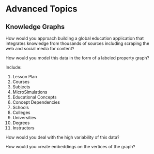 # Advanced Topics

## Knowledge Graphs

How would you approach building a global education application that 
integrates knowledge from thousands of sources including scraping the
web and social media for content?

How would you model this data in the form of a labeled property
graph?

Include:
1. Lesson Plan
2. Courses
3. Subjects
4. MicroSimulations
5. Educational Concepts
6. Concept Dependencies
7. Schools
8. Colleges
9. Universities
10. Degrees
11. Instructors

How would you deal with the high variability of this data?

How would you create embeddings on the vertices of the graph?
